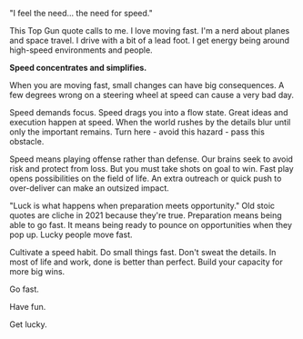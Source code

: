 "I feel the need... the need for speed." 

This Top Gun quote calls to me. I love moving fast. I'm a nerd about planes and space travel. I drive with a bit of a lead foot. I get energy being around high-speed environments and people. 

**Speed concentrates and simplifies.**

When you are moving fast, small changes can have big consequences. A few degrees wrong on a steering wheel at speed can cause a very bad day. 

Speed demands focus. Speed drags you into a flow state. Great ideas and execution happen at speed. When the world rushes by the details blur until only the important remains. Turn here - avoid this hazard - pass this obstacle. 

Speed means playing offense rather than defense. Our brains seek to avoid risk and protect from loss. But you must take shots on goal to win. Fast play opens possibilities on the field of life. An extra outreach or quick push to over-deliver can make an outsized impact. 

"Luck is what happens when preparation meets opportunity." Old stoic quotes are cliche in 2021 because they're true. Preparation means being able to go fast. It means being ready to pounce on opportunities when they pop up. Lucky people move fast. 

Cultivate a speed habit. Do small things fast. Don't sweat the details. In most of life and work, done is better than perfect. Build your capacity for more big wins. 

Go fast.

Have fun.

Get lucky. 